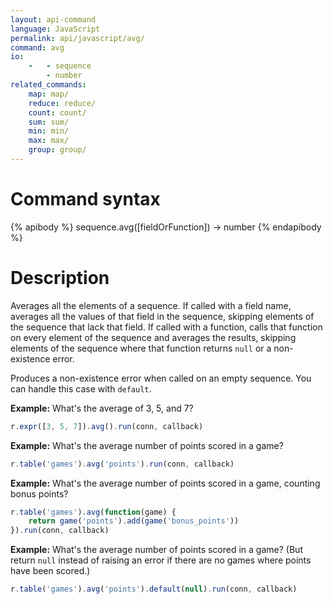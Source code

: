 ```yaml
---
layout: api-command
language: JavaScript
permalink: api/javascript/avg/
command: avg
io:
    -   - sequence
        - number
related_commands:
    map: map/
    reduce: reduce/
    count: count/
    sum: sum/
    min: min/
    max: max/
    group: group/
---
```


# Command syntax #

{% apibody %}
sequence.avg([fieldOrFunction]) &rarr; number
{% endapibody %}

# Description #

Averages all the elements of a sequence.  If called with a field name,
averages all the values of that field in the sequence, skipping
elements of the sequence that lack that field.  If called with a
function, calls that function on every element of the sequence and
averages the results, skipping elements of the sequence where that
function returns `null` or a non-existence error.

Produces a non-existence error when called on an empty sequence.  You
can handle this case with `default`.

__Example:__ What's the average of 3, 5, and 7?

```js
r.expr([3, 5, 7]).avg().run(conn, callback)
```

__Example:__ What's the average number of points scored in a game?

```js
r.table('games').avg('points').run(conn, callback)
```

__Example:__ What's the average number of points scored in a game,
counting bonus points?

```js
r.table('games').avg(function(game) {
    return game('points').add(game('bonus_points'))
}).run(conn, callback)
```

__Example:__ What's the average number of points scored in a game?
(But return `null` instead of raising an error if there are no games where
points have been scored.)

```js
r.table('games').avg('points').default(null).run(conn, callback)
```
